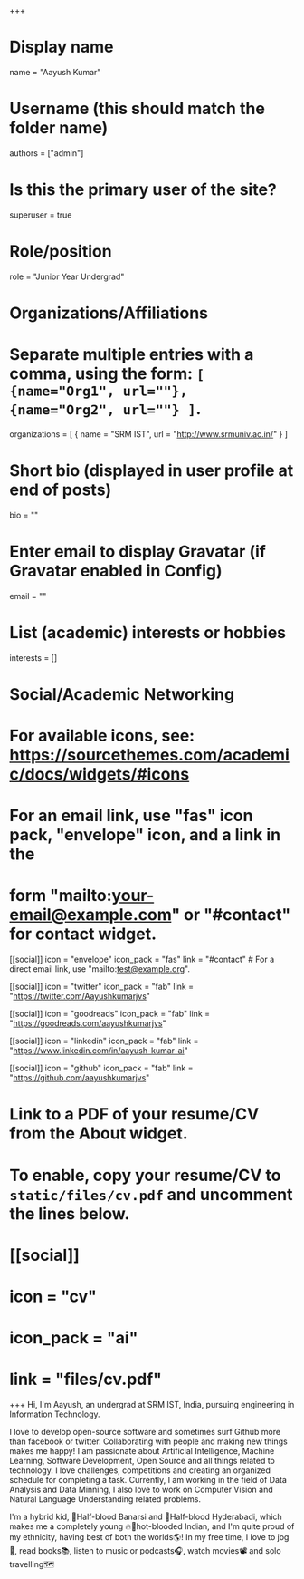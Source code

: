 +++
# Display name
name = "Aayush Kumar"

# Username (this should match the folder name)
authors = ["admin"]

# Is this the primary user of the site?
superuser = true

# Role/position
role = "Junior Year Undergrad"

# Organizations/Affiliations
#   Separate multiple entries with a comma, using the form: `[ {name="Org1", url=""}, {name="Org2", url=""} ]`.
organizations = [ { name = "SRM IST", url = "http://www.srmuniv.ac.in/" } ]

# Short bio (displayed in user profile at end of posts)
bio = ""

# Enter email to display Gravatar (if Gravatar enabled in Config)
email = ""

# List (academic) interests or hobbies
interests = []



# Social/Academic Networking
# For available icons, see: https://sourcethemes.com/academic/docs/widgets/#icons
#   For an email link, use "fas" icon pack, "envelope" icon, and a link in the
#   form "mailto:your-email@example.com" or "#contact" for contact widget.

[[social]]
  icon = "envelope"
  icon_pack = "fas"
  link = "#contact"  # For a direct email link, use "mailto:test@example.org".

[[social]]
  icon = "twitter"
  icon_pack = "fab"
  link = "https://twitter.com/Aayushkumarjvs"

[[social]]
  icon = "goodreads"
  icon_pack = "fab"
  link = "https://goodreads.com/aayushkumarjvs"

  [[social]]
  icon = "linkedin"
  icon_pack = "fab"
  link = "https://www.linkedin.com/in/aayush-kumar-ai"

[[social]]
  icon = "github"
  icon_pack = "fab"
  link = "https://github.com/aayushkumarjvs"

# Link to a PDF of your resume/CV from the About widget.
# To enable, copy your resume/CV to `static/files/cv.pdf` and uncomment the lines below.
# [[social]]
#   icon = "cv"
#   icon_pack = "ai"
#   link = "files/cv.pdf"

+++
Hi, I'm Aayush, an undergrad at SRM IST, India, pursuing engineering in Information Technology.

I love to develop open-source software and sometimes surf Github more than facebook or twitter. Collaborating with people and making new things makes me happy! I am passionate about Artificial Intelligence, Machine Learning, Software Development, Open Source and all things related to technology. I love challenges, competitions and creating an organized schedule for completing a task. Currently, I am working in the field of Data Analysis and Data Minning, I also love to work on Computer Vision and Natural Language Understanding related problems. 

I'm a hybrid kid, 💉Half-blood Banarsi and 💉Half-blood Hyderabadi, which makes me a completely young 🔥💉hot-blooded Indian, and I'm quite proud of my ethnicity, having best of both the worlds🌎!
In my free time, I love to jog🏃, read books📚, listen to music or podcasts🎧, watch movies📽️ and solo travelling🗺️